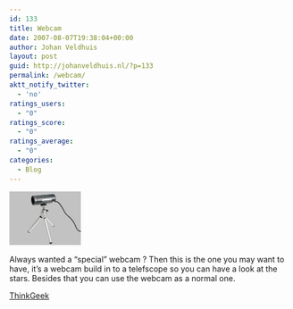 ```yaml
---
id: 133
title: Webcam
date: 2007-08-07T19:38:04+00:00
author: Johan Veldhuis
layout: post
guid: http://johanveldhuis.nl/?p=133
permalink: /webcam/
aktt_notify_twitter:
  - 'no'
ratings_users:
  - "0"
ratings_score:
  - "0"
ratings_average:
  - "0"
categories:
  - Blog
---
```

[![Webcam](/wp-content/uploads/2008/03/webcam.thumbnail.jpg)](/wp-content/uploads/2008/03/webcam.jpg "Webcam")

Always wanted a &#8220;special&#8221; webcam ? Then this is the one you may want to have, it&#8217;s a webcam build in to a telefscope so you can have a look at the stars. Besides that you can use the webcam as a normal one.

<a title="ThinkGeek" href="http://www.thinkgeek.com/gadgets/electronic/9249/" target="_blank">ThinkGeek</a>